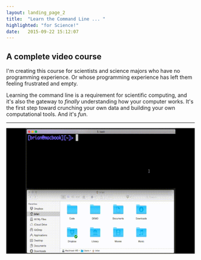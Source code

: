 ```yaml
---
layout: landing_page_2
title:  "Learn the Command Line ... "
highlighted: "for Science!"
date:   2015-09-22 15:12:07
---
```


## A complete video course 

I'm creating this course for scientists and science majors who have no programming experience. Or whose programming experience has left them feeling frustrated and empty.

Learning the command line is a requirement for scientific computing, and it's also the gateway to *finally* understanding how your computer works. It's the first step toward crunching your own data and building your own computational tools. And it's _fun_.

<hr />

<div class="text-center">
<img src="/assets/cli_gui_demo.gif" alt="Animated gif of a command line interface demo"></div>
